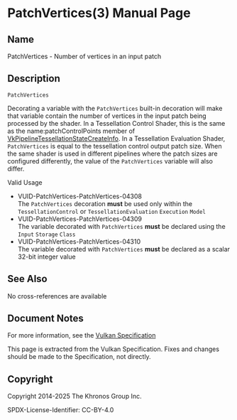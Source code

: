 # PatchVertices(3) Manual Page

## Name

PatchVertices - Number of vertices in an input patch



## [](#_description)Description

`PatchVertices`

Decorating a variable with the `PatchVertices` built-in decoration will make that variable contain the number of vertices in the input patch being processed by the shader. In a Tessellation Control Shader, this is the same as the name:patchControlPoints member of [VkPipelineTessellationStateCreateInfo](https://registry.khronos.org/vulkan/specs/latest/man/html/VkPipelineTessellationStateCreateInfo.html). In a Tessellation Evaluation Shader, `PatchVertices` is equal to the tessellation control output patch size. When the same shader is used in different pipelines where the patch sizes are configured differently, the value of the `PatchVertices` variable will also differ.

Valid Usage

- [](#VUID-PatchVertices-PatchVertices-04308)VUID-PatchVertices-PatchVertices-04308  
  The `PatchVertices` decoration **must** be used only within the `TessellationControl` or `TessellationEvaluation` `Execution` `Model`
- [](#VUID-PatchVertices-PatchVertices-04309)VUID-PatchVertices-PatchVertices-04309  
  The variable decorated with `PatchVertices` **must** be declared using the `Input` `Storage` `Class`
- [](#VUID-PatchVertices-PatchVertices-04310)VUID-PatchVertices-PatchVertices-04310  
  The variable decorated with `PatchVertices` **must** be declared as a scalar 32-bit integer value

## [](#_see_also)See Also

No cross-references are available

## [](#_document_notes)Document Notes

For more information, see the [Vulkan Specification](https://registry.khronos.org/vulkan/specs/latest/html/vkspec.html#PatchVertices)

This page is extracted from the Vulkan Specification. Fixes and changes should be made to the Specification, not directly.

## [](#_copyright)Copyright

Copyright 2014-2025 The Khronos Group Inc.

SPDX-License-Identifier: CC-BY-4.0